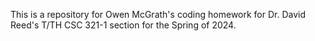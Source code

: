 This is a repository for Owen McGrath's coding homework for Dr. David Reed's T/TH CSC 321-1 section for the Spring of 2024.
